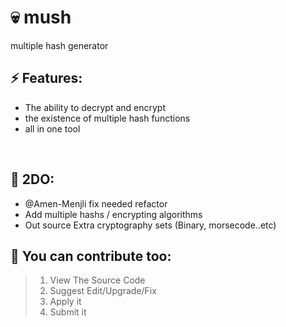# :skull:  mush <br />

multiple hash generator


## :zap: Features: <br />

* The ability to decrypt and encrypt 
* the existence of multiple hash functions
* all in one tool 

<br />

## :round_pushpin: 2DO: <br />

* @Amen-Menjli fix needed refactor 
* Add multiple hashs / encrypting algorithms 
* Out source Extra cryptography sets (Binary, morsecode..etc)  


## :leaves: You can contribute too: <br />
>
> 1. View The Source Code 
> 2. Suggest Edit/Upgrade/Fix 
> 3. Apply it 
> 4. Submit it 
>   

